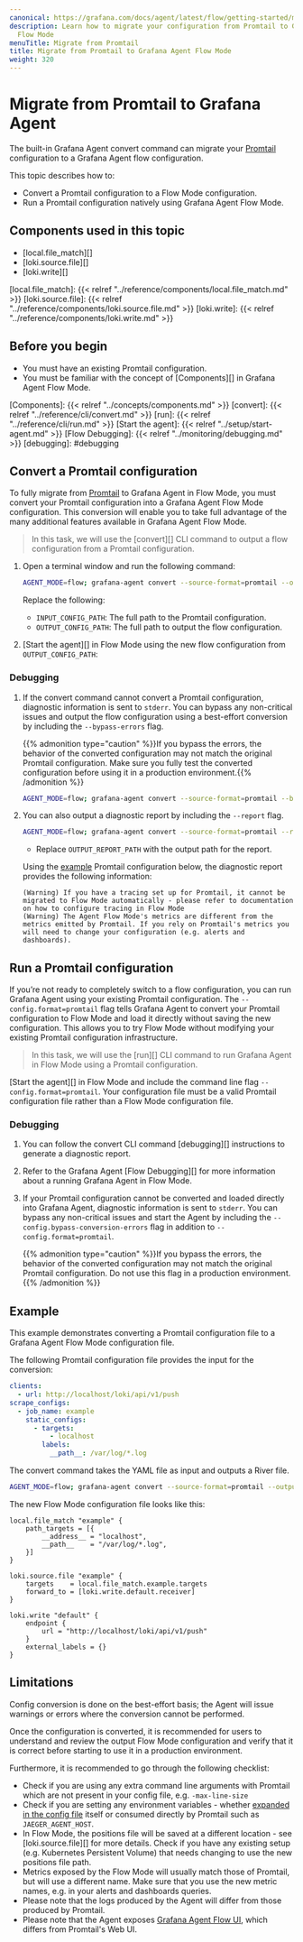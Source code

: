 ```yaml
---
canonical: https://grafana.com/docs/agent/latest/flow/getting-started/migrating-from-promtail/
description: Learn how to migrate your configuration from Promtail to Grafana Agent
  Flow Mode
menuTitle: Migrate from Promtail
title: Migrate from Promtail to Grafana Agent Flow Mode
weight: 320
---
```


# Migrate from Promtail to Grafana Agent

The built-in Grafana Agent convert command can migrate your [Promtail][]
configuration to a Grafana Agent flow configuration.

This topic describes how to:

* Convert a Promtail configuration to a Flow Mode configuration.
* Run a Promtail configuration natively using Grafana Agent Flow Mode.

[Promtail]: https://grafana.com/docs/loki/latest/clients/promtail/

## Components used in this topic

* [local.file_match][]
* [loki.source.file][]
* [loki.write][]

[local.file_match]: {{< relref "../reference/components/local.file_match.md" >}}
[loki.source.file]: {{< relref "../reference/components/loki.source.file.md" >}}
[loki.write]: {{< relref "../reference/components/loki.write.md" >}}

## Before you begin

* You must have an existing Promtail configuration.
* You must be familiar with the concept of [Components][] in Grafana Agent Flow
  Mode.

[Components]: {{< relref "../concepts/components.md" >}}
[convert]: {{< relref "../reference/cli/convert.md" >}}
[run]: {{< relref "../reference/cli/run.md" >}}
[Start the agent]: {{< relref "../setup/start-agent.md" >}}
[Flow Debugging]: {{< relref "../monitoring/debugging.md" >}}
[debugging]: #debugging

## Convert a Promtail configuration

To fully migrate from [Promtail] to Grafana Agent in Flow Mode, you must convert
your Promtail configuration into a Grafana Agent Flow Mode configuration. This
conversion will enable you to take full advantage of the many additional
features available in Grafana Agent Flow Mode.

> In this task, we will use the [convert][] CLI command to output a flow
> configuration from a Promtail configuration.

1. Open a terminal window and run the following command:

    ```bash
    AGENT_MODE=flow; grafana-agent convert --source-format=promtail --output=OUTPUT_CONFIG_PATH INPUT_CONFIG_PATH
    ```

   Replace the following:
    * `INPUT_CONFIG_PATH`: The full path to the Promtail configuration.
    * `OUTPUT_CONFIG_PATH`: The full path to output the flow configuration.

1. [Start the agent][] in Flow Mode using the new flow configuration
   from `OUTPUT_CONFIG_PATH`:

### Debugging

1. If the convert command cannot convert a Promtail configuration, diagnostic
   information is sent to `stderr`. You can bypass any non-critical issues and
   output the flow configuration using a best-effort conversion by including
   the `--bypass-errors` flag.

   {{% admonition type="caution" %}}If you bypass the errors, the behavior of the converted configuration may not match the original Promtail configuration. Make sure you fully test the converted configuration before using it in a production environment.{{% /admonition %}}

    ```bash
    AGENT_MODE=flow; grafana-agent convert --source-format=promtail --bypass-errors --output=OUTPUT_CONFIG_PATH INPUT_CONFIG_PATH
    ```

1. You can also output a diagnostic report by including the `--report` flag.

    ```bash
    AGENT_MODE=flow; grafana-agent convert --source-format=promtail --report=OUTPUT_REPORT_PATH --output=OUTPUT_CONFIG_PATH INPUT_CONFIG_PATH
    ```

    * Replace `OUTPUT_REPORT_PATH` with the output path for the report.

   Using the [example](#example) Promtail configuration below, the diagnostic
   report provides the following information:

    ```plaintext
    (Warning) If you have a tracing set up for Promtail, it cannot be migrated to Flow Mode automatically - please refer to documentation on how to configure tracing in Flow Mode
    (Warning) The Agent Flow Mode's metrics are different from the metrics emitted by Promtail. If you rely on Promtail's metrics you will need to change your configuration (e.g. alerts and dashboards).
    ```

## Run a Promtail configuration

If you’re not ready to completely switch to a flow configuration, you can run
Grafana Agent using your existing Promtail configuration.
The `--config.format=promtail` flag tells Grafana Agent to convert your Promtail
configuration to Flow Mode and load it directly without saving the new
configuration. This allows you to try Flow Mode without modifying your existing
Promtail configuration infrastructure.

> In this task, we will use the [run][] CLI command to run Grafana Agent in Flow
> Mode using a Promtail configuration.

[Start the agent][] in Flow Mode and include the command line flag
`--config.format=promtail`. Your configuration file must be a valid Promtail
configuration file rather than a Flow Mode configuration file.

### Debugging

1. You can follow the convert CLI command [debugging][] instructions to generate
   a diagnostic report.

1. Refer to the Grafana Agent [Flow Debugging][] for more information about a
   running Grafana Agent in Flow Mode.

1. If your Promtail configuration cannot be converted and loaded directly into
   Grafana Agent, diagnostic information is sent to `stderr`. You can bypass any
   non-critical issues and start the Agent by including the
   `--config.bypass-conversion-errors` flag in addition to
   `--config.format=promtail`.

   {{% admonition type="caution" %}}If you bypass the errors, the behavior of
   the converted configuration may not match the original Promtail
   configuration. Do not use this flag in a production environment.{{%
   /admonition %}}

## Example

This example demonstrates converting a Promtail configuration file to a Grafana
Agent Flow Mode configuration file.

The following Promtail configuration file provides the input for the conversion:

```yaml
clients:
  - url: http://localhost/loki/api/v1/push
scrape_configs:
  - job_name: example
    static_configs:
      - targets:
          - localhost
        labels:
          __path__: /var/log/*.log
```

The convert command takes the YAML file as input and outputs a River file.

```bash
AGENT_MODE=flow; grafana-agent convert --source-format=promtail --output=OUTPUT_CONFIG_PATH INPUT_CONFIG_PATH
```

The new Flow Mode configuration file looks like this:

```river
local.file_match "example" {
	path_targets = [{
		__address__ = "localhost",
		__path__    = "/var/log/*.log",
	}]
}

loki.source.file "example" {
	targets    = local.file_match.example.targets
	forward_to = [loki.write.default.receiver]
}

loki.write "default" {
	endpoint {
		url = "http://localhost/loki/api/v1/push"
	}
	external_labels = {}
}
```

## Limitations

Config conversion is done on the best-effort basis; the Agent will issue
warnings or errors where the conversion cannot be performed.

Once the configuration is converted, it is recommended for users to understand
and review the output Flow Mode configuration and verify that it is correct
before starting to use it in a production environment.

Furthermore, it is recommended to go through the following checklist:

* Check if you are using any extra command line arguments with Promtail which
  are not present in your config file, e.g. `-max-line-size`
* Check if you are setting any environment variables -
  whether [expanded in the config file][] itself or consumed directly by
  Promtail such as `JAEGER_AGENT_HOST`.
* In Flow Mode, the positions file will be saved at a different location -
  see [loki.source.file][] for more details. Check if you have any existing
  setup (e.g. Kubernetes Persistent Volume) that needs changing to use the new
  positions file path.
* Metrics exposed by the Flow Mode will usually match those of Promtail, but
  will use a different name. Make sure that you use the new metric names, e.g.
  in your alerts and dashboards queries.
* Please note that the logs produced by the Agent will differ from those
  produced by Promtail.
* Please note that the Agent exposes [Grafana Agent Flow UI][], which differs
  from Promtail's Web UI.

[expanded in the config file]: https://grafana.com/docs/loki/latest/clients/promtail/configuration/#use-environment-variables-in-the-configuration

[Grafana Agent Flow UI]: http://localhost:3003/docs/agent/latest/flow/monitoring/debugging/#grafana-agent-flow-ui